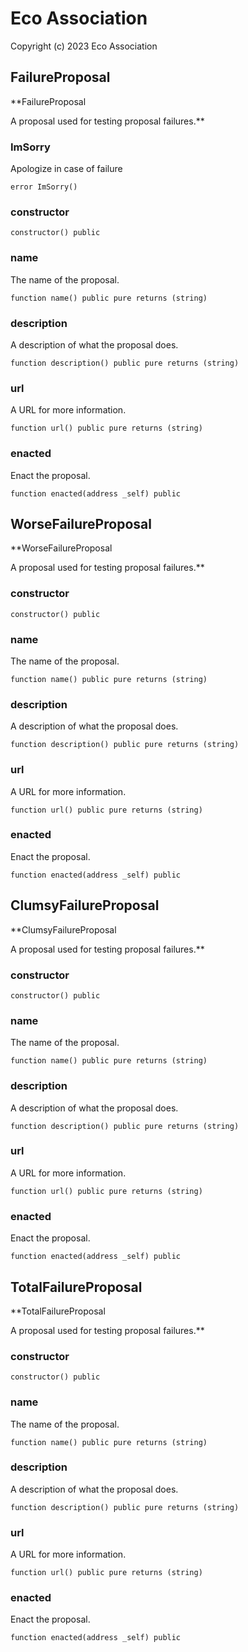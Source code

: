 # Eco Association

Copyright (c) 2023 Eco Association

## FailureProposal

**FailureProposal

A proposal used for testing proposal failures.**

### ImSorry

Apologize in case of failure

  ```solidity
  error ImSorry()
  ```

### constructor

  ```solidity
  constructor() public
  ```

### name

The name of the proposal.

  ```solidity
  function name() public pure returns (string)
  ```

### description

A description of what the proposal does.

  ```solidity
  function description() public pure returns (string)
  ```

### url

A URL for more information.

  ```solidity
  function url() public pure returns (string)
  ```

### enacted

Enact the proposal.

  ```solidity
  function enacted(address _self) public
  ```

## WorseFailureProposal

**WorseFailureProposal

A proposal used for testing proposal failures.**

### constructor

  ```solidity
  constructor() public
  ```

### name

The name of the proposal.

  ```solidity
  function name() public pure returns (string)
  ```

### description

A description of what the proposal does.

  ```solidity
  function description() public pure returns (string)
  ```

### url

A URL for more information.

  ```solidity
  function url() public pure returns (string)
  ```

### enacted

Enact the proposal.

  ```solidity
  function enacted(address _self) public
  ```

## ClumsyFailureProposal

**ClumsyFailureProposal

A proposal used for testing proposal failures.**

### constructor

  ```solidity
  constructor() public
  ```

### name

The name of the proposal.

  ```solidity
  function name() public pure returns (string)
  ```

### description

A description of what the proposal does.

  ```solidity
  function description() public pure returns (string)
  ```

### url

A URL for more information.

  ```solidity
  function url() public pure returns (string)
  ```

### enacted

Enact the proposal.

  ```solidity
  function enacted(address _self) public
  ```

## TotalFailureProposal

**TotalFailureProposal

A proposal used for testing proposal failures.**

### constructor

  ```solidity
  constructor() public
  ```

### name

The name of the proposal.

  ```solidity
  function name() public pure returns (string)
  ```

### description

A description of what the proposal does.

  ```solidity
  function description() public pure returns (string)
  ```

### url

A URL for more information.

  ```solidity
  function url() public pure returns (string)
  ```

### enacted

Enact the proposal.

  ```solidity
  function enacted(address _self) public
  ```

